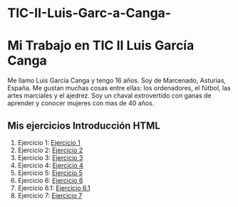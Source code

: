 # TIC-II-Luis-Garc-a-Canga-
<!DOCTYPE html>
<html>

<head>
  <meta charset="utf-8">
  <meta name="viewport" content="width=device-width">
  <title>replit</title>
  <link href="style.css" rel="stylesheet" type="text/css" />
</head>

<body>
 <h1>Mi Trabajo en TIC II Luis García Canga</h1>
  <p>Me llamo Luis García Canga y tengo 16 años. Soy de Marcenado, Asturias, España.
  Me gustan muchas cosas entre ellas: los ordenadores, el fútbol, las artes marciales y el ajedrez. Soy un chaval extrovertido con ganas de aprender y conocer mujeres con mas de 40 años.</p>

<h2>Mis ejercicios Introducción HTML</h2>

  <ol>
    <li> Ejercicio 1: <a href="https://b81f0f2e-2455-486d-a06b-a06457a21637-00-2pgdehr7l9gwp.picard.replit.dev/">Ejercicio 1</a></li>
    <li>Ejercicio 2: <a href="https://c6c93149-7533-4936-bb19-99a557effddd-00-vwj5q2i9l4qu.picard.replit.dev/">Ejercicio 2</a></li>
    <li>Ejercicio 3: <a href="https://f7335181-b6a1-482e-99b1-f921c00ab1c0-00-2beo6drftkdk2.riker.replit.dev/">Ejercicio 3</a></li>
    <li>Ejercicio 4: <a href="https://0fba4cb2-a707-4928-8712-788b30cdbb80-00-32d8ivfmtaaux.riker.replit.dev/">Ejercicio 4</a></li>
    <li>Ejercicio 5: <a href="https://3cf9a9af-76c7-4467-a6a3-b18678a566fa-00-1okjyg5oqspil.worf.replit.dev/">Ejercicio 5</a></li>
    <li>Ejercicio 6: <a href="https://75bab905-4cb1-43bb-bf3e-f7bc0d042d8c-00-f4hetx65368.riker.replit.dev/">Ejercicio 6</a></li>
    <li>Ejercicio 6.1: <a href="https://4a10e4d9-dfbe-4d5b-aace-fe62a9c0f4bb-00-3lneqecxiupzz.picard.replit.dev/">Ejercicio 6.1</a></li>
    <li>Ejercicio 7: <a href="https://f9c43e8f-99b7-479b-9c8b-143fcc6b6fcb-00-2pnh8xkbrdm85.picard.replit.dev/">Ejercicio 7</a></li>
  </ol>

</body>

</html>
